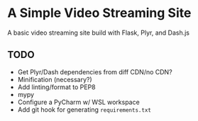 # A Simple Video Streaming Site

A basic video streaming site build with Flask, Plyr, and Dash.js


## TODO

* Get Plyr/Dash dependencies from diff CDN/no CDN?
* Minification (necessary?)
* Add linting/format to PEP8
* mypy
* Configure a PyCharm w/ WSL workspace
* Add git hook for generating `requirements.txt`